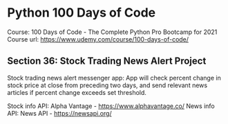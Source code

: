 # Python 100 Days of Code

Course: 100 Days of Code - The Complete Python Pro Bootcamp for 2021
Course url: https://www.udemy.com/course/100-days-of-code/

## Section 36: Stock Trading News Alert Project
Stock trading news alert messenger app:
App will check percent change in stock price at close from preceding two days, and send relevant news articles if percent change exceeds set threshold.

Stock info API: Alpha Vantage - https://www.alphavantage.co/
News info API: News API - https://newsapi.org/
